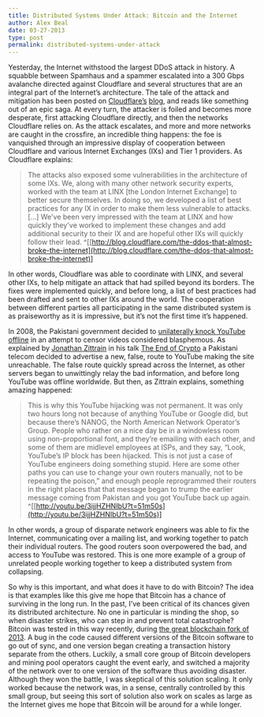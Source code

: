 ```yaml
---
title: Distributed Systems Under Attack: Bitcoin and the Internet
author: Alex Beal
date: 03-27-2013
type: post
permalink: distributed-systems-under-attack
---
```


Yesterday, the Internet withstood the largest DDoS attack in history. A squabble between Spamhaus and a spammer escalated into a 300 Gbps avalanche directed against Cloudflare and several structures that are an integral part of the Internet’s architecture. The tale of the attack and mitigation has been posted on [Cloudflare’s](http://blog.cloudflare.com/the-ddos-that-knocked-spamhaus-offline-and-ho) [blog](http://blog.cloudflare.com/the-ddos-that-almost-broke-the-internet), and reads like something out of an epic saga. At every turn, the attacker is foiled and becomes more desperate, first attacking Cloudflare directly, and then the networks Cloudflare relies on. As the attack escalates, and more and more networks are caught in the crossfire, an incredible thing happens: the foe is vanquished through an impressive display of cooperation between Cloudflare and various Internet Exchanges (IXs) and Tier 1 providers. As Cloudflare explains:

> The attacks also exposed some vulnerabilities in the architecture of some IXs. We, along with many other network security experts, worked with the team at LINX [the London Internet Exchange] to better secure themselves. In doing so, we developed a list of best practices for any IX in order to make them less vulnerable to attacks. [...] We've been very impressed with the team at LINX and how quickly they've worked to implement these changes and add additional security to their IX and are hopeful other IXs will quickly follow their lead. ^[[http://blog.cloudflare.com/the-ddos-that-almost-broke-the-internet](http://blog.cloudflare.com/the-ddos-that-almost-broke-the-internet)]

In other words, Cloudflare was able to coordinate with LINX, and several other IXs, to help mitigate an attack that had spilled beyond its borders. The fixes were implemented quickly, and before long, a list of best practices had been drafted and sent to other IXs around the world. The cooperation between different parties all participating in the same distributed system is as praiseworthy as it is impressive, but it’s not the first time it’s happened.

In 2008, the Pakistani government decided to [unilaterally knock YouTube offline](http://bookchin.net/trip-research/youtube/pakistanBlocksYoutube.html) in an attempt to censor videos considered blasphemous. As explained by [Jonathan Zittrain](https://twitter.com/zittrain) in his talk [The End of Crypto](http://youtu.be/3ijjHZHNIbU?t=18m47s) a Pakistani telecom decided to advertise a new, false, route to YouTube making the site unreachable. The false route quickly spread across the Internet, as other servers began to unwittingly relay the bad information, and before long YouTube was offline worldwide. But then, as Zittrain explains, something amazing happened:

> This is why this YouTube hijacking was not permanent. It was only two hours long not because of anything YouTube or Google did, but because there’s NANOG, the North American Network Operator’s Group. People who rather on a nice day be in a windowless room using non-proportional font, and they’re emailing with each other, and some of them are midlevel employees at ISPs, and they say, “Look, YouTube’s IP block has been hijacked. This is not just a case of YouTube engineers doing something stupid. Here are some other paths you can use to change your own routers manually, not to be repeating the poison,” and enough people reprogrammed their routers in the right places that that message began to trump the earlier message coming from Pakistan and you got YouTube back up again. ^[[http://youtu.be/3ijjHZHNIbU?t=51m50s](http://youtu.be/3ijjHZHNIbU?t=51m50s)]

In other words, a group of disparate network engineers was able to fix the Internet, communicating over a mailing list, and working together to patch their individual routers. The good routers soon overpowered the bad, and access to YouTube was restored. This is one more example of a group of unrelated people working together to keep a distributed system from collapsing.

So why is this important, and what does it have to do with Bitcoin? The idea is that examples like this give me hope that Bitcoin has a chance of surviving in the long run. In the past, I’ve been critical of its chances given its distributed architecture. No one in particular is minding the shop, so when disaster strikes, who can step in and prevent total catastrophe? Bitcoin was tested in this way recently, during [the great blockchain fork of 2013](http://bitcoin.org/chainfork.html). A bug in the code caused different versions of the Bitcoin software to go out of sync, and one version began creating a transaction history separate from the others. Luckily, a small core group of Bitcoin developers and mining pool operators caught the event early, and switched a majority of the network over to one version of the software thus avoiding disaster. Although they won the battle, I was skeptical of this solution scaling. It only worked because the network was, in a sense, centrally controlled by this small group, but seeing this sort of solution also work on scales as large as the Internet gives me hope that Bitcoin will be around for a while longer.
